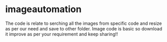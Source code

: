 # imageautomation
The code is relate to serching all the images from specific code and resize as per our need and save to other folder.
Image code is basic so download it improve as per your requirement and keep sharing!!
